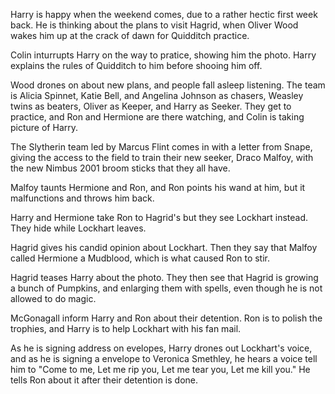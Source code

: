 Harry is happy when the weekend comes, due to a rather hectic first week back.
He is thinking about the plans to visit Hagrid, when Oliver Wood wakes him up
at the crack of dawn for Quidditch practice.

Colin inturrupts Harry on the way to pratice, showing him the photo. Harry
explains the rules of Quidditch to him before shooing him off.

Wood drones on about new plans, and people fall asleep listening. The team is
Alicia Spinnet, Katie Bell, and Angelina Johnson as chasers, Weasley twins as
beaters, Oliver as Keeper, and Harry as Seeker. They get to practice, and Ron
and Hermione are there watching, and Colin is taking picture of Harry.

The Slytherin team led by Marcus Flint comes in with a letter from Snape,
giving the access to the field to train their new seeker, Draco Malfoy, with
the new Nimbus 2001 broom sticks that they all have.

Malfoy taunts Hermione and Ron, and Ron points his wand at him, but it
malfunctions and throws him back.

Harry and Hermione take Ron to Hagrid's but they see Lockhart instead. They
hide while Lockhart leaves.

Hagrid gives his candid opinion about Lockhart. Then they say that Malfoy
called Hermione a Mudblood, which is what caused Ron to stir.

Hagrid teases Harry about the photo. They then see that Hagrid is growing a
bunch of Pumpkins, and enlarging them with spells, even though he is not
allowed to do magic.

McGonagall inform Harry and Ron about their detention. Ron is to polish the
trophies, and Harry is to help Lockhart with his fan mail.

As he is signing address on evelopes, Harry drones out Lockhart's voice, and as
he is signing a envelope to Veronica Smethley, he hears a voice tell him to
"Come to me, Let me rip you, Let me tear you, Let me kill you." He tells Ron
about it after their detention is done.
